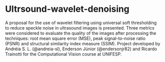 # Ultrsound-wavelet-denoising
A proposal for the use of wavelet filtering using universal soft thresholding to reduce speckle noise in ultrasound images is presented. Three metrics were considered to evaluate the quality of the images after processing the techniques: root mean square error (MSE), peak signal-to-noise ratio (PSNR) and structural similarity index measure (SSIM). 
Project developed by Andréia S. L. (@andreia-sl), Enderson Júnior (@endersonjr82) and Ricardo Trainotti for the Computational Vision course at UNIFESP.
